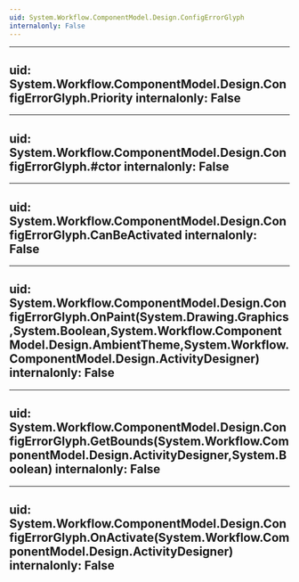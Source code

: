 ```yaml
---
uid: System.Workflow.ComponentModel.Design.ConfigErrorGlyph
internalonly: False
---
```


---
uid: System.Workflow.ComponentModel.Design.ConfigErrorGlyph.Priority
internalonly: False
---

---
uid: System.Workflow.ComponentModel.Design.ConfigErrorGlyph.#ctor
internalonly: False
---

---
uid: System.Workflow.ComponentModel.Design.ConfigErrorGlyph.CanBeActivated
internalonly: False
---

---
uid: System.Workflow.ComponentModel.Design.ConfigErrorGlyph.OnPaint(System.Drawing.Graphics,System.Boolean,System.Workflow.ComponentModel.Design.AmbientTheme,System.Workflow.ComponentModel.Design.ActivityDesigner)
internalonly: False
---

---
uid: System.Workflow.ComponentModel.Design.ConfigErrorGlyph.GetBounds(System.Workflow.ComponentModel.Design.ActivityDesigner,System.Boolean)
internalonly: False
---

---
uid: System.Workflow.ComponentModel.Design.ConfigErrorGlyph.OnActivate(System.Workflow.ComponentModel.Design.ActivityDesigner)
internalonly: False
---
